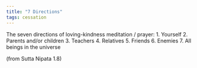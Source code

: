 ```yaml
---
title: "7 Directions"
tags: cessation
---
```


The seven directions of loving-kindness meditation / prayer: 1. Yourself 
2. Parents and/or children 
3. Teachers 
4. Relatives 
5. Friends 
6. Enemies 
7. All beings in the universe 

(from Sutta Nipata 1.8)
